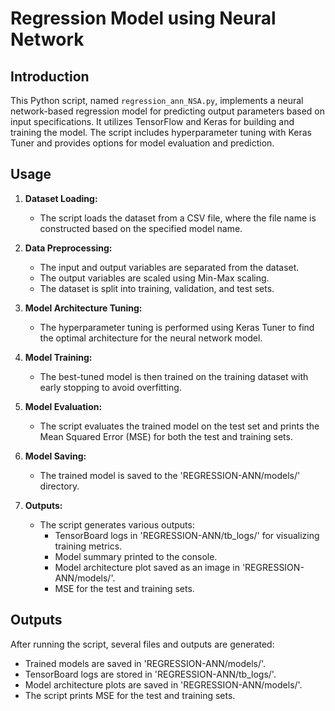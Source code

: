 # Regression Model using Neural Network

## Introduction

This Python script, named `regression_ann_NSA.py`, implements a neural network-based regression model for predicting output parameters based on input specifications. It utilizes TensorFlow and Keras for building and training the model. The script includes hyperparameter tuning with Keras Tuner and provides options for model evaluation and prediction.

## Usage

1. **Dataset Loading:**
   - The script loads the dataset from a CSV file, where the file name is constructed based on the specified model name.

2. **Data Preprocessing:**
   - The input and output variables are separated from the dataset.
   - The output variables are scaled using Min-Max scaling.
   - The dataset is split into training, validation, and test sets.

3. **Model Architecture Tuning:**
   - The hyperparameter tuning is performed using Keras Tuner to find the optimal architecture for the neural network model.

4. **Model Training:**
   - The best-tuned model is then trained on the training dataset with early stopping to avoid overfitting.

5. **Model Evaluation:**
   - The script evaluates the trained model on the test set and prints the Mean Squared Error (MSE) for both the test and training sets.

6. **Model Saving:**
   - The trained model is saved to the 'REGRESSION-ANN/models/' directory.

7. **Outputs:**
   - The script generates various outputs:
     - TensorBoard logs in 'REGRESSION-ANN/tb_logs/' for visualizing training metrics.
     - Model summary printed to the console.
     - Model architecture plot saved as an image in 'REGRESSION-ANN/models/'.
     - MSE for the test and training sets.

## Outputs
After running the script, several files and outputs are generated:
- Trained models are saved in 'REGRESSION-ANN/models/'.
- TensorBoard logs are stored in 'REGRESSION-ANN/tb_logs/'.
- Model architecture plots are saved in 'REGRESSION-ANN/models/'.
- The script prints MSE for the test and training sets.


